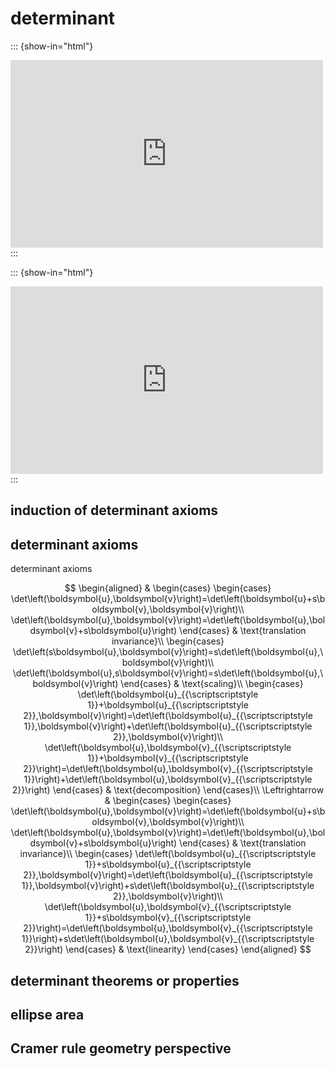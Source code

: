 # determinant

::: {show-in="html"}
<iframe width=500 height=300 frameborder="0" allowfullscreen src="https://player.bilibili.com/player.html?bvid=BV13e411m7Js&autoplay=0"></iframe>
:::

::: {show-in="html"}
<iframe width=500 height=300 frameborder="0" allowfullscreen src="https://www.youtube.com/embed/Sv7VseMsOQc"></iframe>
:::

## induction of determinant axioms

## determinant axioms

determinant axioms

$$
\begin{aligned}
 & \begin{cases}
\begin{cases}
\det\left(\boldsymbol{u},\boldsymbol{v}\right)=\det\left(\boldsymbol{u}+s\boldsymbol{v},\boldsymbol{v}\right)\\
\det\left(\boldsymbol{u},\boldsymbol{v}\right)=\det\left(\boldsymbol{u},\boldsymbol{v}+s\boldsymbol{u}\right)
\end{cases} & \text{translation invariance}\\
\begin{cases}
\det\left(s\boldsymbol{u},\boldsymbol{v}\right)=s\det\left(\boldsymbol{u},\boldsymbol{v}\right)\\
\det\left(\boldsymbol{u},s\boldsymbol{v}\right)=s\det\left(\boldsymbol{u},\boldsymbol{v}\right)
\end{cases} & \text{scaling}\\
\begin{cases}
\det\left(\boldsymbol{u}_{{\scriptscriptstyle 1}}+\boldsymbol{u}_{{\scriptscriptstyle 2}},\boldsymbol{v}\right)=\det\left(\boldsymbol{u}_{{\scriptscriptstyle 1}},\boldsymbol{v}\right)+\det\left(\boldsymbol{u}_{{\scriptscriptstyle 2}},\boldsymbol{v}\right)\\
\det\left(\boldsymbol{u},\boldsymbol{v}_{{\scriptscriptstyle 1}}+\boldsymbol{v}_{{\scriptscriptstyle 2}}\right)=\det\left(\boldsymbol{u},\boldsymbol{v}_{{\scriptscriptstyle 1}}\right)+\det\left(\boldsymbol{u},\boldsymbol{v}_{{\scriptscriptstyle 2}}\right)
\end{cases} & \text{decomposition}
\end{cases}\\
\Leftrightarrow & \begin{cases}
\begin{cases}
\det\left(\boldsymbol{u},\boldsymbol{v}\right)=\det\left(\boldsymbol{u}+s\boldsymbol{v},\boldsymbol{v}\right)\\
\det\left(\boldsymbol{u},\boldsymbol{v}\right)=\det\left(\boldsymbol{u},\boldsymbol{v}+s\boldsymbol{u}\right)
\end{cases} & \text{translation invariance}\\
\begin{cases}
\det\left(\boldsymbol{u}_{{\scriptscriptstyle 1}}+s\boldsymbol{u}_{{\scriptscriptstyle 2}},\boldsymbol{v}\right)=\det\left(\boldsymbol{u}_{{\scriptscriptstyle 1}},\boldsymbol{v}\right)+s\det\left(\boldsymbol{u}_{{\scriptscriptstyle 2}},\boldsymbol{v}\right)\\
\det\left(\boldsymbol{u},\boldsymbol{v}_{{\scriptscriptstyle 1}}+s\boldsymbol{v}_{{\scriptscriptstyle 2}}\right)=\det\left(\boldsymbol{u},\boldsymbol{v}_{{\scriptscriptstyle 1}}\right)+s\det\left(\boldsymbol{u},\boldsymbol{v}_{{\scriptscriptstyle 2}}\right)
\end{cases} & \text{linearity}
\end{cases}
\end{aligned}
$$

## determinant theorems or properties

## ellipse area

## Cramer rule geometry perspective
